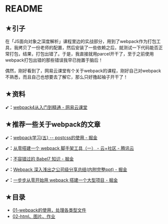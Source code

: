 # README

## ★引子

在「JS面向对象之深度解析」课程里边的实战部分，用到了webpack作为打包工具，我拷贝了一份老师的配置，然后安装了一些依赖之后，就测试一下代码能否正常打包，结果，打包出错了。于是，我直接就用parcel开干了，至于之前使用webpack打包出错的那些错误我早已抛置于脑后！

偶然，刚好看到了，网易云课堂有个关于webpack的课程，刚好自己对webpack不熟悉，而且自己也想要去了解它，那么只好撸起袖子开干了！

## ★资料

**➹：**[webpack4从入门到精通 - 网易云课堂](https://study.163.com/course/courseMain.htm?courseId=1209592947)

## ★推荐一些关于webpack的文章

**➹：**[webpack学习(五) -- postcss的使用 - 掘金](https://juejin.im/post/5cab0f6f6fb9a05e233caa3a)

**➹：**[从零搭建一个 webpack 脚手架工具（一） - 云+社区 - 腾讯云](https://cloud.tencent.com/developer/article/1549555)

**➹：**[不容错过的 Babel7 知识 - 掘金](https://juejin.im/post/5ddff3abe51d4502d56bd143)

**➹：**[Webpack 深入浅出之公司级分享总结(内附完整ppt) - 掘金](https://juejin.im/post/5df884ad6fb9a0164e7f979d)

**➹：**[一步步从零开始用 webpack 搭建一个大型项目 - 掘金](https://juejin.im/post/5de06aa851882572d672c1ad#0_1)

## ★目录

- [01-webpack的使用，处理各类型文件](./01.md)
- [02-html、图片、作业](./02.md)



